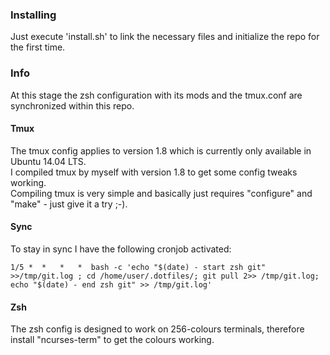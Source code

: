 ### Installing
Just execute 'install.sh' to link the necessary files and initialize the repo for the first time.

### Info
At this stage the zsh configuration with its mods and the tmux.conf are synchronized within this repo.

#### Tmux
The tmux config applies to version 1.8 which is currently only available in Ubuntu 14.04 LTS.  
I compiled tmux by myself with version 1.8 to get some config tweaks working.  
Compiling tmux is very simple and basically just requires "configure" and "make" - just give it a try ;-).

#### Sync
To stay in sync I have the following cronjob activated:

    1/5 *  *   *   *  bash -c 'echo "$(date) - start zsh git" >>/tmp/git.log ; cd /home/user/.dotfiles/; git pull 2>> /tmp/git.log; echo "$(date) - end zsh git" >> /tmp/git.log'

#### Zsh
The zsh config is designed to work on 256-colours terminals, therefore install "ncurses-term" to get the colours working.
